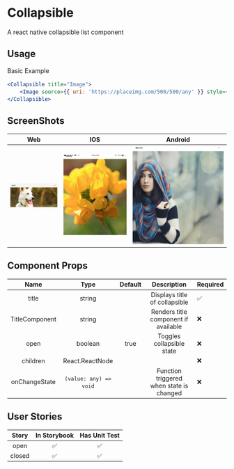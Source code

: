 # Collapsible

A react native collapsible list component

## Usage

Basic Example

```jsx
<Collapsible title="Image">
	<Image source={{ uri: 'https://placeimg.com/500/500/any' }} style={{ height: 500 }} />
</Collapsible>
```

## ScreenShots

|                   Web                  |                     IOS                    |                     Android                    |
| :------------------------------------: | :----------------------------------------: | :--------------------------------------------: |
| ![web image](./screenshots/screen.png) | ![ios image](./screenshots/screen.ios.png) | ![web image](./screenshots/screen.android.png) |

## Component Props

|      Name      |          Type          | Default |                Description               | Required |
| :------------: | :--------------------: | :-----: | :--------------------------------------: | -------- |
|      title     |         string         |         |       Displays title of collapsible      | ✅        |
| TitleComponent |         string         |         |   Renders title component if available   | ❌        |
|      open      |         boolean        |   true  |         Toggles collapsible state        | ❌        |
|    children    |     React.ReactNode    |         |                                          | ❌        |
|  onChangeState | `(value: any) => void` |         | Function triggered when state is changed | ❌        |

## User Stories

|  Story | In Storybook | Has Unit Test |
| :----: | :----------: | :-----------: |
|  open  |       ✅      |       ✅       |
| closed |       ✅      |       ✅       |

```

```
